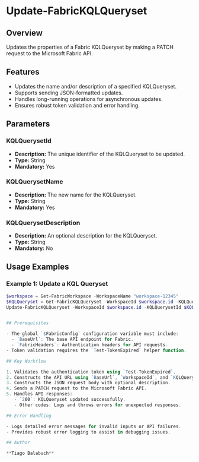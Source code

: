 # Update-FabricKQLQueryset

## Overview

Updates the properties of a Fabric KQLQueryset by making a PATCH request to the Microsoft Fabric API.

## Features

- Updates the name and/or description of a specified KQLQueryset.
- Supports sending JSON-formatted updates.
- Handles long-running operations for asynchronous updates.
- Ensures robust token validation and error handling.

## Parameters

### KQLQuerysetId

- **Description:** The unique identifier of the KQLQueryset to be updated.
- **Type:** String
- **Mandatory:** Yes

### KQLQuerysetName

- **Description:** The new name for the KQLQueryset.
- **Type:** String
- **Mandatory:** Yes

### KQLQuerysetDescription

- **Description:** An optional description for the KQLQueryset.
- **Type:** String
- **Mandatory:** No

## Usage Examples

### Example 1: Update a KQL Queryset

```powershell
$workspace = Get-FabricWorkspace -WorkspaceName "workspace-12345"
$KQLQueryset = Get-FabricKQLQueryset -WorkspaceId $workspace.id -KQLQuerysetName "KQLDB-12345"
Update-FabricKQLQueryset -WorkspaceId $workspace.id -KQLQuerysetId $KQLQueryset.id -KQLQuerysetName "KQLDB-12345 Updated" -KQLQuerysetDescription "KQL Database Updated"


## Prerequisites

- The global `$FabricConfig` configuration variable must include:
  - `BaseUrl`: The base API endpoint for Fabric.
  - `FabricHeaders`: Authentication headers for API requests.
- Token validation requires the `Test-TokenExpired` helper function.

## Key Workflow

1. Validates the authentication token using `Test-TokenExpired`.
2. Constructs the API URL using `BaseUrl`, `WorkspaceId`, and `KQLQuerysetId`.
3. Constructs the JSON request body with optional description.
4. Sends a PATCH request to the Microsoft Fabric API.
5. Handles API responses:
   - `200`: KQLQueryset updated successfully.
   - Other codes: Logs and throws errors for unexpected responses.

## Error Handling

- Logs detailed error messages for invalid inputs or API failures.
- Provides robust error logging to assist in debugging issues.

## Author

**Tiago Balabuch**
